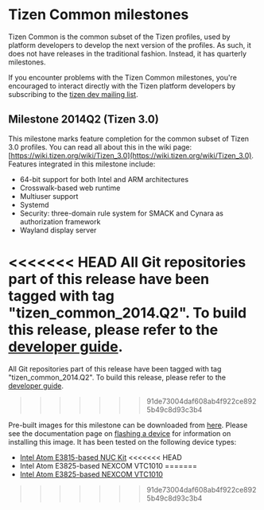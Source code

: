 # Tizen Common milestones

Tizen Common is the common subset of the Tizen profiles, used by platform developers to develop the next version of the profiles. As such, it does not have releases in the traditional fashion. Instead, it has quarterly milestones.

If you encounter problems with the Tizen Common milestones, you're encouraged to interact directly with the Tizen platform developers by subscribing to the [tizen dev mailing list](https://lists.tizen.org/listinfo/dev).

## Milestone 2014Q2 (Tizen 3.0)

This milestone marks feature completion for the common subset of Tizen 3.0 profiles. You can read all about this in the wiki page: [https://wiki.tizen.org/wiki/Tizen_3.0](https://wiki.tizen.org/wiki/Tizen_3.0). Features integrated in this milestone include:

- 64-bit support for both Intel and ARM architectures
- Crosswalk-based web runtime
- Multiuser support
- Systemd
- Security: three-domain rule system for SMACK and Cynara as authorization framework
- Wayland display server

<<<<<<< HEAD
All Git repositories part of this release have been tagged with tag "tizen_common_2014.Q2". To build this release, please refer to the [developer guide](../developing/setting-up.md).
=======
All Git repositories part of this release have been tagged with tag "tizen_common_2014.Q2". To build this release, please refer to the [developer guide](../developing/).
>>>>>>> 91de73004daf608ab4f922ce8925b49c8d93c3b4

Pre-built images for this milestone can be downloaded from [here](http://download.tizen.org/releases/milestone/tizen/common-3.0.2014.Q3/). Please see the documentation page on [flashing a device](../developing/flashing.md) for information on installing this image. It has been tested on the following device types:

- [Intel Atom E3815-based NUC Kit](https://www-ssl.intel.com/content/www/us/en/nuc/nuc-kit-de3815tykhe.html)
<<<<<<< HEAD
- Intel Atom E3825-based NEXCOM VTC1010
=======
- [Intel Atom E3825-based NEXCOM VTC1010](http://www.nexcom.com/Products/mobile-computing-solutions/tizen-ivi-platform/tizen-ivi-platform/vtc-1010-ivi)
>>>>>>> 91de73004daf608ab4f922ce8925b49c8d93c3b4

